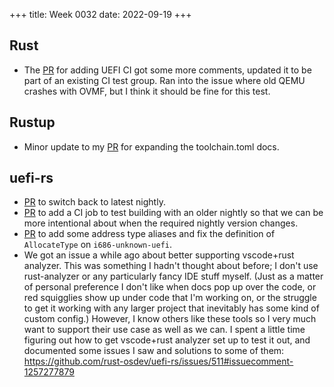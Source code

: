 +++
title: Week 0032
date: 2022-09-19
+++

## Rust

* The [PR](https://github.com/rust-lang/rust/pull/101703) for adding
  UEFI CI got some more comments, updated it to be part of an existing
  CI test group. Ran into the issue where old QEMU crashes with OVMF,
  but I think it should be fine for this test.

## Rustup

* Minor update to my [PR](https://github.com/rust-lang/rustup/pull/3067)
  for expanding the toolchain.toml docs.

## uefi-rs

* [PR](https://github.com/rust-osdev/uefi-rs/pull/516) to switch back to
  latest nightly.
* [PR](https://github.com/rust-osdev/uefi-rs/pull/517) to add a CI job
  to test building with an older nightly so that we can be more
  intentional about when the required nightly version changes.
* [PR](https://github.com/rust-osdev/uefi-rs/pull/518) to add some
  address type aliases and fix the definition of `AllocateType` on
  `i686-unknown-uefi`.
* We got an issue a while ago about better supporting vscode+rust
  analyzer. This was something I hadn't thought about before; I don't
  use rust-analyzer or any particularly fancy IDE stuff myself. (Just as
  a matter of personal preference I don't like when docs pop up over the
  code, or red squigglies show up under code that I'm working on, or the
  struggle to get it working with any larger project that inevitably has
  some kind of custom config.) However, I know others like these tools
  so I very much want to support their use case as well as we can. I
  spent a little time figuring out how to get vscode+rust analyzer set
  up to test it out, and documented some issues I saw and solutions to
  some of them:
  https://github.com/rust-osdev/uefi-rs/issues/511#issuecomment-1257277879
